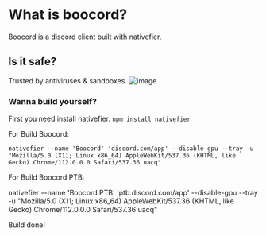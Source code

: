 # What is boocord?
Boocord is a discord client built with nativefier.

## Is it safe?
Trusted by antiviruses & sandboxes.
![image](https://user-images.githubusercontent.com/85783692/223534002-f8ef79f6-9391-4b43-9ada-9e18f3b749f0.png)

### Wanna build yourself?

First you need install nativefier.
`npm install nativefier`

For Build Boocord:

`nativefier --name 'Boocord' 'discord.com/app' --disable-gpu --tray -u "Mozilla/5.0 (X11; Linux x86_64) AppleWebKit/537.36 (KHTML, like Gecko) Chrome/112.0.0.0 Safari/537.36 uacq"`

For Build Boocord PTB:

nativefier --name 'Boocord PTB' 'ptb.discord.com/app' --disable-gpu --tray -u "Mozilla/5.0 (X11; Linux x86_64) AppleWebKit/537.36 (KHTML, like Gecko) Chrome/112.0.0.0 Safari/537.36 uacq"

Build done!
